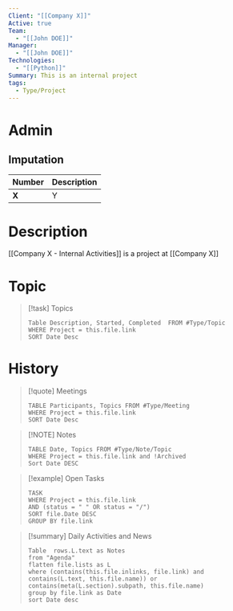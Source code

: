 ```yaml
---
Client: "[[Company X]]"
Active: true
Team:
  - "[[John DOE]]"
Manager:
  - "[[John DOE]]"
Technologies:
  - "[[Python]]"
Summary: This is an internal project
tags:
  - Type/Project
---
```

# Admin

## Imputation

| Number | Description |
| ---- | ---- |
| **X** | Y |
# Description

[[Company X - Internal Activities]] is a project at [[Company X]]
# Topic

> [!task] Topics
> ```dataview
> Table Description, Started, Completed  FROM #Type/Topic 
> WHERE Project = this.file.link
> SORT Date Desc
> ```

# History

> [!quote] Meetings
> ```dataview
> TABLE Participants, Topics FROM #Type/Meeting
> WHERE Project = this.file.link
> SORT Date Desc
> ```

> [!NOTE] Notes
> ```dataview
> TABLE Date, Topics FROM #Type/Note/Topic 
> WHERE Project = this.file.link and !Archived
> Sort Date DESC
> ```
> 

> [!example] Open Tasks
> ```dataview
> TASK
> WHERE Project = this.file.link
> AND (status = " " OR status = "/")
> SORT file.Date DESC
> GROUP BY file.link 
> ```

> [!summary] Daily Activities and News
> ```dataview
> Table  rows.L.text as Notes
> from "Agenda"
> flatten file.lists as L
> where (contains(this.file.inlinks, file.link) and
> contains(L.text, this.file.name)) or contains(meta(L.section).subpath, this.file.name)
> group by file.link as Date
> sort Date desc
> ```
> 




